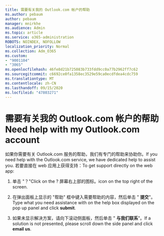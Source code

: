 ```yaml
---
title: 需要有关我的 Outlook.com 帐户的帮助
ms.author: pebaum
author: pebaum
manager: mnirkhe
ms.audience: Admin
ms.topic: article
ms.service: o365-administration
ROBOTS: NOINDEX, NOFOLLOW
localization_priority: Normal
ms.collection: Adm_O365
ms.custom:
- "9001104"
- "3065"
ms.openlocfilehash: 46fe8d21b725083b733fdd9cc0a77b2962ff7c62
ms.sourcegitcommit: c6692ce0fa1358ec3529e59ca0ecdfdea4cdc759
ms.translationtype: MT
ms.contentlocale: zh-CN
ms.lasthandoff: 09/15/2020
ms.locfileid: "47803271"
---
```

# <a name="need-help-with-my-outlookcom-account"></a><span data-ttu-id="8a0ef-102">需要有关我的 Outlook.com 帐户的帮助</span><span class="sxs-lookup"><span data-stu-id="8a0ef-102">Need help with my Outlook.com account</span></span>

<span data-ttu-id="8a0ef-103">如果你需要有关 Outlook.com 服务的帮助，我们有专门的帮助来协助你。</span><span class="sxs-lookup"><span data-stu-id="8a0ef-103">If you need help with the Outlook.com service, we have dedicated help to assist you.</span></span> <span data-ttu-id="8a0ef-104">若要直接在 web 应用上获得支持：</span><span class="sxs-lookup"><span data-stu-id="8a0ef-104">To get support directly on the web app:</span></span> 

1. <span data-ttu-id="8a0ef-105">单击 "？"</span><span class="sxs-lookup"><span data-stu-id="8a0ef-105">Click on the ?</span></span> <span data-ttu-id="8a0ef-106">屏幕右上部的图标。</span><span class="sxs-lookup"><span data-stu-id="8a0ef-106">icon on the top right of the screen.</span></span> 

2. <span data-ttu-id="8a0ef-107">在弹出面板上显示的 "帮助" 框中键入需要帮助的内容，然后单击 " **提交**"。</span><span class="sxs-lookup"><span data-stu-id="8a0ef-107">Type what you need assistance with on the help box displayed on the pop up panel and click **submit**.</span></span> 

3. <span data-ttu-id="8a0ef-108">如果未显示解决方案，请向下滚动侧面板，然后单击 " **与我们联系**"。</span><span class="sxs-lookup"><span data-stu-id="8a0ef-108">If a solution is not presented, please scroll down the side panel and click **email us**.</span></span>
